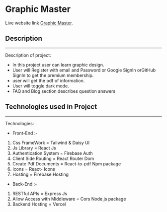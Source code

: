 # Graphic Master

Live website link [Graphic Master](https://graphic-master-148cd.web.app/).

## Description

---

Description of project:

- In this project user can learn graphic design.
- User will Register with email and Password or Google SignIn orGitHub SignIn to get the premium membership.
- user will get the pdf of information.
- User will toggle dark mode.
- FAQ and Blog section describes question answers

## Technologies used in Project

---

Technologies:

- Front-End :-

1. Css FrameWork = Tailwind & Daisy UI
2. Js Library = React Js
3. Authentication System = Firebase Auth
4. Client Side Routing = React Router Dom
5. Create Pdf Documents = React-to-pdf Npm package
6. Icons = React- Icons
7. Hosting = Firebase Hosting

- Back-End :-

1. RESTful APIs = Express Js
2. Allow Access with Middleware = Cors Node.js package
3. Backend Hosting = Vercel
